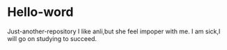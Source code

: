 # Hello-word
Just-another-repository
I like anli,but she feel impoper with me. I am sick,I will go on studying to succeed.
